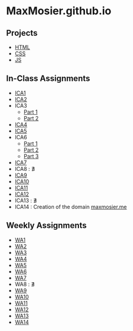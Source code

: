 # MaxMosier.github.io
## Projects
- [HTML](https://maxmosier.github.io/MaxMosier/html-midterm/page5.html)
- [CSS](https://maxmosier.github.io/MaxMosier/css-midterm/aboutme.html)
- [JS](https://maxmosier.github.io/MaxMosier/js-final/js-final.html)
## In-Class Assignments
- [ICA1](https://github.com/MaxMosier/MaxMosier/blob/ab7533bbc859455b66af315fb005bfd8188c3f4e/ica/ICA1%20%E2%80%93%20How%20to%20Search%20%E2%80%93%20Maximillian%20Mosier-1.pdf)
- [ICA2](https://github.com/MaxMosier/MaxMosier/blob/5a68d4d2aefe19513ec558e1784051aa0068cefa/ica/ICA2%20--%20Exploring%20Directory%20Structures%20(Week%202)%20-%20Maximillian%20Mosier.pdf)
- ICA3
  - [Part 1](https://maxmosier.github.io/MaxMosier/ica/ica3a.html)
  - [Part 2](https://maxmosier.github.io/MaxMosier/ica/ica3b.html)
- [ICA4](https://maxmosier.github.io/MaxMosier/ica/ica4.html)
- [ICA5](https://maxmosier.github.io/MaxMosier/ica/ica5.html)
- ICA6
  - [Part 1](https://maxmosier.github.io/MaxMosier/ica/ica6/ica6-part1.html)
  - [Part 2](https://maxmosier.github.io/MaxMosier/ica/ica6/ica6-part2.html)
  - [Part 3](https://maxmosier.github.io/MaxMosier/ica/ica6/ica6-part3.html)
- [ICA7](https://maxmosier.github.io/MaxMosier/ica/ica7.html)
- ICA8 : ∄
- [ICA9](https://maxmosier.github.io/MaxMosier/ica/ica9.html)
- [ICA10](https://maxmosier.github.io/MaxMosier/ica/ica10.html)
- [ICA11](https://maxmosier.github.io/MaxMosier/ica/ica11.html)
- [ICA12](https://maxmosier.github.io/MaxMosier/ica/ica12.html)
- ICA13 : ∄
- ICA14 : Creation of the domain [maxmosier.me](https://maxmosier.me)
## Weekly Assignments
- [WA1](https://maxmosier.github.io/MaxMosier/wa/wa1.html)
- [WA2](https://maxmosier.github.io/MaxMosier/wa/wa2.html)
- [WA3](https://maxmosier.github.io/MaxMosier/wa/wa3.html)
- [WA4](https://maxmosier.github.io/MaxMosier/wa/wa4.html)
- [WA5](https://maxmosier.github.io/MaxMosier/wa/wa5.html)
- [WA6](https://maxmosier.github.io/MaxMosier/wa/wa6/wa6.html)
- [WA7](https://maxmosier.github.io/MaxMosier/wa/wa7.html)
- WA8 : ∄
- [WA9](https://maxmosier.github.io/MaxMosier/wa/wa9.html)
- [WA10](https://maxmosier.github.io/MaxMosier/wa/wa10.html)
- [WA11](https://maxmosier.github.io/MaxMosier/wa/wa11.html)
- [WA12](https://maxmosier.github.io/MaxMosier/wa/wa12.html)
- [WA13](https://maxmosier.github.io/MaxMosier/wa/wa13.html)
- [WA14](https://maxmosier.github.io/MaxMosier/wa/wa14.html)
